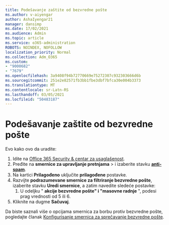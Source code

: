```yaml
---
title: Podešavanje zaštite od bezvredne pošte
ms.author: v-aiyengar
author: AshaIyengar21
manager: dansimp
ms.date: 17/02/2021
ms.audience: Admin
ms.topic: article
ms.service: o365-administration
ROBOTS: NOINDEX, NOFOLLOW
localization_priority: Normal
ms.collection: Adm_O365
ms.custom:
- "9000682"
- "7679"
ms.openlocfilehash: 3a9408f94b72770669e75272307c932303666d6b
ms.sourcegitcommit: 251e2e82571fb3bb1fbe3dbf7bfca30e004b3373
ms.translationtype: MT
ms.contentlocale: sr-Latn-RS
ms.lasthandoff: 03/05/2021
ms.locfileid: "50483187"
---
```

# <a name="set-up-an-anti-spam-protection"></a>Podešavanje zaštite od bezvredne pošte

Evo kako ovo da uradite:

1. Idite na [Office 365 Security & centar za usaglašenost](https://go.microsoft.com/fwlink/p/?linkid=2077143).
1. Pređite na **smernice za upravljanje pretnjama**  >  i izaberite stavku **[anti-spam](https://go.microsoft.com/fwlink/p/?linkid=2077143)**.
1. Na kartici **Prilagođeno** uključite **prilagođene** postavke.
1. Razvijte **podrazumevane smernice za filtriranje bezvredne pošte**, izaberite stavku **Uredi smernice**, a zatim navedite sledeće postavke:
    1. U odeljku " **akcije bezvredne pošte" i "masovne radnje** ", podesi prag vrednosti od 5 ili 6.
1. Kliknite na dugme **Sačuvaj**.

Da biste saznali više o opcijama smernica za borbu protiv bezvredne pošte, pogledajte članak [Konfigurisanje smernica za sprečavanje bezvredne pošte](https://go.microsoft.com/fwlink/?linkid=2092051).
